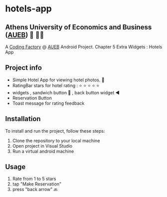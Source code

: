 # hotels-app
## Athens University of Economics and Business ([AUEB](https://aueb.gr/)) 🏫 👨‍🎓
A [Coding Factory](https://codingfactory.aueb.gr/) @ [AUEB](https://aueb.gr/) Android Project. Chapter 5 Extra Widgets : Hotels App

## Project info
- Simple Hotel App for viewing hotel photos. 🏨
- RatingBar stars for hotel rating : ⭐ ⭐ ⭐ ⭐ ⭐
- widgets , sandwich button 🥪 , back button widget ◀️
- Reservation Button
- Toast message for rating feedback

## Installation
To install and run the project, follow these steps:
1. Clone the repository to your local machine
2. Open project in Visual Studio
3. Run a virtual android machine

## Usage
1. Rate from 1 to 5 stars
2. tap "Make Reservation"
3. press "back arrow" 🔙
